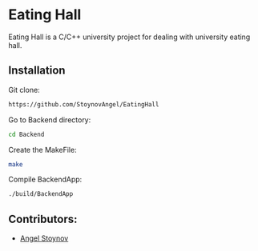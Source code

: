 # Eating Hall
Eating Hall is a C/C++ university project for dealing with university eating hall.

## Installation
Git clone:

```bash
https://github.com/StoynovAngel/EatingHall
```

Go to Backend directory:

```bash
cd Backend
```
Create the MakeFile:

```bash
make
```

Compile BackendApp:
```bash
./build/BackendApp
```

## Contributors:
- [Angel Stoynov](https://github.com/StoynovAngel)
